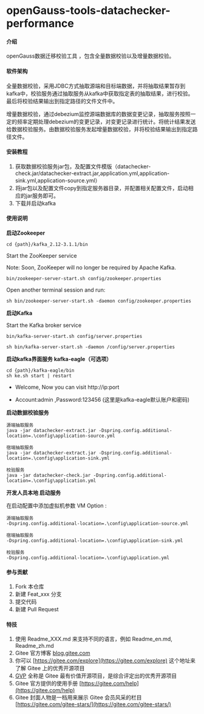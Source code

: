 # openGauss-tools-datachecker-performance

#### 介绍
openGauss数据迁移校验工具 ，包含全量数据校验以及增量数据校验。

#### 软件架构
全量数据校验，采用JDBC方式抽取源端和目标端数据，并将抽取结果暂存到kafka中，校验服务通过抽取服务从kafka中获取指定表的抽取结果，进行校验。最后将校验结果输出到指定路径的文件文件中。

增量数据校验，通过debezium监控源端数据库的数据变更记录，抽取服务按照一定的频率定期处理debezium的变更记录，对变更记录进行统计。将统计结果发送给数据校验服务。由数据校验服务发起增量数据校验，并将校验结果输出到指定路径文件。


#### 安装教程

1.  获取数据校验服务jar包，及配置文件模版（datachecker-check.jar/datachecker-extract.jar,application.yml,application-sink.yml,application-source.yml）
2.  将jar包以及配置文件copy到指定服务器目录，并配置相关配置文件，启动相应的jar服务即可。
3.  下载并启动kafka

#### 使用说明

**启动Zookeeper**

```
cd {path}/kafka_2.12-3.1.1/bin
```

Start the ZooKeeper service

Note: Soon, ZooKeeper will no longer be required by Apache Kafka.

```
bin/zookeeper-server-start.sh config/zookeeper.properties
```

Open another terminal session and run:

```
sh bin/zookeeper-server-start.sh -daemon config/zookeeper.properties
```

**启动Kafka**

Start the Kafka broker service

```
bin/kafka-server-start.sh config/server.properties

sh bin/kafka-server-start.sh -daemon /config/server.properties
```

**启动kafka界面服务 kafka-eagle（可选项）**

```
cd {path}/kafka-eagle/bin
sh ke.sh start | restart
```

* Welcome, Now you can visit http://ip:port

* Account:admin ,Password:123456 (这里是kafka-eagle默认账户和密码)

**启动数据校验服务**

```
源端抽取服务
java -jar datachecker-extract.jar -Dspring.config.additional-location=.\config\application-source.yml

宿端抽取服务
java -jar datachecker-extract.jar -Dspring.config.additional-location=.\config\application-sink.yml

校验服务
java -jar datachecker-check.jar -Dspring.config.additional-location=.\config\application.yml
```



**开发人员本地 启动服务**

在启动配置中添加虚拟机参数 VM Option : 

```
源端抽取服务
-Dspring.config.additional-location=.\config\application-source.yml

宿端抽取服务
-Dspring.config.additional-location=.\config\application-sink.yml

校验服务
-Dspring.config.additional-location=.\config\application.yml
```



#### 参与贡献

1.  Fork 本仓库
2.  新建 Feat_xxx 分支
3.  提交代码
4.  新建 Pull Request


#### 特技

1.  使用 Readme\_XXX.md 来支持不同的语言，例如 Readme\_en.md, Readme\_zh.md
2.  Gitee 官方博客 [blog.gitee.com](https://blog.gitee.com)
3.  你可以 [https://gitee.com/explore](https://gitee.com/explore) 这个地址来了解 Gitee 上的优秀开源项目
4.  [GVP](https://gitee.com/gvp) 全称是 Gitee 最有价值开源项目，是综合评定出的优秀开源项目
5.  Gitee 官方提供的使用手册 [https://gitee.com/help](https://gitee.com/help)
6.  Gitee 封面人物是一档用来展示 Gitee 会员风采的栏目 [https://gitee.com/gitee-stars/](https://gitee.com/gitee-stars/)
